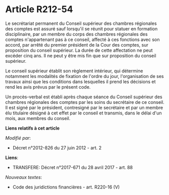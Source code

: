 # Article R212-54

Le secrétariat permanent du Conseil supérieur des chambres régionales des comptes est assuré sauf lorsqu'il se réunit pour
statuer en formation disciplinaire, par un membre du corps des chambres régionales des comptes n'appartenant pas à ce
conseil, affecté à ces fonctions avec son accord, par arrêté du premier président de la Cour des comptes, sur proposition du
conseil supérieur. La durée de cette affectation ne peut excéder cinq ans. Il ne peut y être mis fin que sur proposition du
conseil supérieur. 

Le conseil supérieur établit son règlement intérieur, qui détermine notamment les modalités de fixation de l'ordre du jour,
l'organisation de ses travaux ainsi que les conditions dans lesquelles il prend les décisions et rend les avis prévus par le
présent code. 

Un procès-verbal est établi après chaque séance du Conseil supérieur des chambres régionales des comptes par les soins du
secrétaire de ce conseil. Il est signé par le président, contresigné par le secrétaire et par un membre élu titulaire désigné
à cet effet par le conseil et transmis, dans le délai d'un mois, aux membres du conseil.

**Liens relatifs à cet article**

_Modifié par_:

  - Décret n°2012-826 du 27 juin 2012 - art. 2

**Liens**:

  - TRANSFERE: Décret n°2017-671 du 28 avril 2017 - art. 88

_Nouveaux textes_:

  - Code des juridictions financières - art. R220-16 (V)
